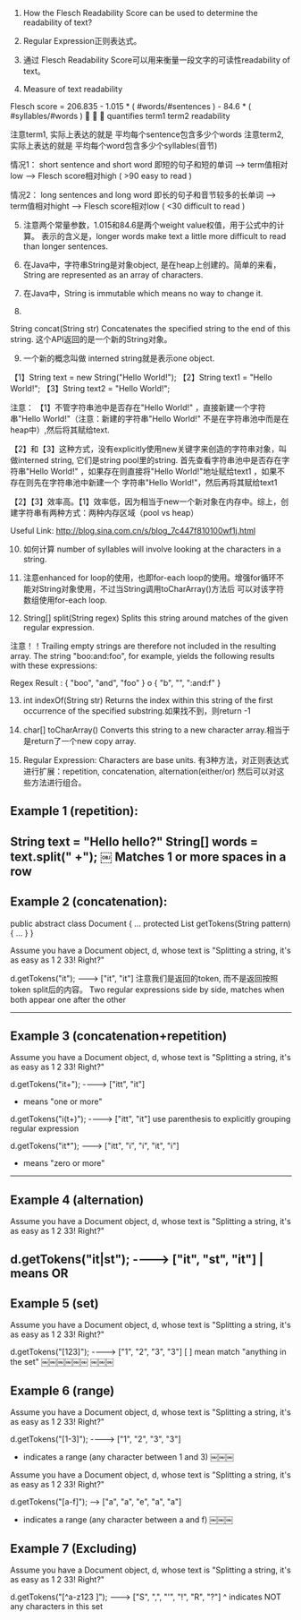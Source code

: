 1. How the Flesch Readability Score can be used to determine the readability of text?

2. Regular Expression正则表达式。

3. 通过 Flesch Readability Score可以用来衡量一段文字的可读性readability of text。

4. Measure of text readability

Flesch score = 206.835 - 1.015 * ( #words/#sentences ) - 84.6 * ( #syllables/#words )
	🔼                                   🔼                              🔼
quantifies                              term1  					        term2
readability

注意term1, 实际上表达的就是 平均每个sentence包含多少个words
注意term2, 实际上表达的就是 平均每个word包含多少个syllables(音节)


情况1：
short sentence and short word 即短的句子和短的单词 --> term值相对low --> Flesch score相对high ( >90 easy to read )

情况2：
long sentences and long word 即长的句子和音节较多的长单词 --> term值相对hight --> Flesch score相对low ( <30 difficult to read )

5. 注意两个常量参数，1.015和84.6是两个weight value权值，用于公式中的计算。 表示的含义是，longer words make text a little more
difficult to read than longer sentences.

6. 在Java中，字符串String是对象object, 是在heap上创建的。简单的来看，String are represented as an array of characters.

7. 在Java中，String is immutable which means no way to change it.

8. 
String	concat(String str)
Concatenates the specified string to the end of this string.
这个API返回的是一个新的String对象。

9. 一个新的概念叫做 interned string就是表示one object.

【1】String text = new String("Hello World!");
【2】String text1 = "Hello World!";
【3】String text2 = "Hello World!";

注意：
【1】不管字符串池中是否存在"Hello World!" ，直接新建一个字符串"Hello World!"（注意：新建的字符串"Hello World!" 
不是在字符串池中而是在heap中）,然后将其赋给text.

【2】和【3】这种方式，没有explicitly使用new关键字来创造的字符串对象，叫做interned string, 它们是string pool里的string.
首先查看字符串池中是否存在字符串"Hello World!" ，如果存在则直接将"Hello World!"地址赋给text1 ，如果不存在则先在字符串池中新建一个
字符串"Hello World!"，然后再将其赋给text1

【2】【3】效率高。【1】效率低，因为相当于new一个新对象在内存中。综上，创建字符串有两种方式：两种内存区域（pool vs heap）

Useful Link: http://blog.sina.com.cn/s/blog_7c447f810100wf1j.html

10. 如何计算 number of syllables will involve looking at the characters in a string.

11. 注意enhanced for loop的使用，也即for-each loop的使用。增强for循环不能对String对象使用，不过当String调用toCharArray()方法后
可以对该字符数组使用for-each loop.

12. String[]	split(String regex)
Splits this string around matches of the given regular expression.

注意！！Trailing empty strings are therefore not included in the resulting array.
The string "boo:and:foo", for example, yields the following results with these expressions:

Regex	Result
:	{ "boo", "and", "foo" }
o	{ "b", "", ":and:f" }


13. int	indexOf(String str)
Returns the index within this string of the first occurrence of the specified substring.如果找不到，则return -1

14. char[]	toCharArray()
Converts this string to a new character array.相当于是return了一个new copy array.

15. Regular Expression: Characters are base units.
有3种方法，对正则表达式进行扩展：repetition, concatenation, alternation(either/or)
然后可以对这些方法进行组合。

Example 1 (repetition):
--------------
String text = "Hello  hello?"
String[] words = text.split(" +");
￼
Matches 1 or more spaces in a row
--------------


Example 2 (concatenation):
----------------------------

public abstract class Document { 
	...
	protected List<String> getTokens(String pattern){
	...	
	}
}

Assume you have a Document object, d, whose text is
"Splitting a string, it's as easy as 1 2 33! Right?" 

d.getTokens("it"); ---> ["it", "it"]  注意我们是返回的token, 而不是返回按照token split后的内容。
Two regular expressions side by side, matches when both appear one after the other

--------------------------------------------------------


Example 3 (concatenation+repetition)
------------------------------------
Assume you have a Document object, d, whose text is
"Splitting a string, it's as easy as 1 2 33!  Right?"

d.getTokens("it+");  ----> ["itt", "it"]
+ means "one or more"

d.getTokens("i(t+)");  ----> ["itt", "it"]
use parenthesis to explicitly grouping regular expression

d.getTokens("it*"); ---> ["itt", "i", "i", "it", "i"]
* means "zero or more"

------------------------------------------------------------

Example 4 (alternation)
------------------------------------

Assume you have a Document object, d, whose text is
"Splitting a string, it's as easy as 1 2 33!  Right?"

d.getTokens("it|st"); ----> ["it", "st", "it"]
| means OR
------------------------------------


Example 5 (set)
--------------------------------
Assume you have a Document object, d, whose text is
"Splitting a string, it's as easy as 1 2 33!  Right?"

d.getTokens("[123]"); ----> ["1", "2", "3", "3"]
[ ] mean match "anything in the set"
￼￼￼￼￼￼
￼￼￼

Example 6 (range)
------------------------------------

Assume you have a Document object, d, whose text is
"Splitting a string, it's as easy as 1 2 33! Right?" 

d.getTokens("[1-3]"); ----> ["1", "2", "3", "3"]
- indicates a range (any character between 1 and 3)
￼￼￼

Assume you have a Document object, d, whose text is
"Splitting a string, it's as easy as 1 2 33! Right?"

d.getTokens("[a-f]"); --> ["a", "a", "e", "a", "a"]
- indicates a range (any character between a and f)
￼￼￼


Example 7 (Excluding)
-------------------------------
Assume you have a Document object, d, whose text is
"Splitting a string, it's as easy as 1 2 33!  Right?"

d.getTokens("[^a-z123 ]"); ---> ["S", ",", "'", "!", "R", "?"] 
^ indicates NOT any characters in this set








